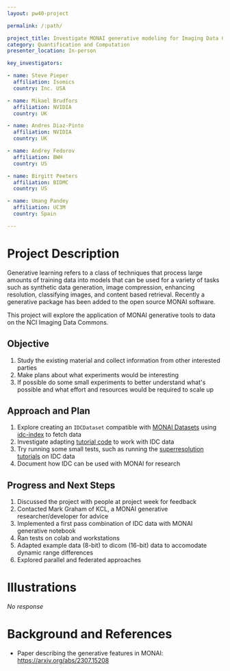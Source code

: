 ```yaml
---
layout: pw40-project

permalink: /:path/

project_title: Investigate MONAI generative modeling for Imaging Data Commons
category: Quantification and Computation
presenter_location: In-person

key_investigators:

- name: Steve Pieper
  affiliation: Isomics
  country: Inc. USA

- name: Mikael Brudfors
  affiliation: NVIDIA
  country: UK

- name: Andres Diaz-Pinto
  affiliation: NVIDIA
  country: UK

- name: Andrey Fedorov
  affiliation: BWH
  country: US

- name: Birgitt Peeters
  affiliation: BIDMC
  country: US

- name: Umang Pandey
  affiliation: UC3M
  country: Spain

---
```


# Project Description

<!-- Add a short paragraph describing the project. -->

Generative learning refers to a class of techniques that process large amounts of training data into models that can be used for a variety of tasks such as synthetic data generation, image compression, enhancing resolution, classifying images, and content based retrieval.  Recently a generative package has been added to the open source MONAI software.

This project will explore the application of MONAI generative tools to data on the NCI Imaging Data Commons.

## Objective

<!-- Describe here WHAT you would like to achieve (what you will have as end result). -->

1.  Study the existing material and collect information from other interested parties
2.  Make plans about what experiments would be interesting
3.  If possible do some small experiments to better understand what's possible and what effort and resources would be required to scale up

## Approach and Plan

<!-- Describe here HOW you would like to achieve the objectives stated above. -->

1.  Explore creating an `IDCDataset` compatible with [MONAI Datasets](https://docs.monai.io/en/latest/data.html) using [idc-index](https://github.com/ImagingDataCommons/idc-index) to fetch data
2.  Investigate adapting [tutorial code](https://github.com/Project-MONAI/tutorials/tree/main/generative) to work with IDC data
3.  Try running some small tests, such as running the [superresolution tutorials](https://github.com/Project-MONAI/GenerativeModels/blob/main/tutorials/generative/2d_super_resolution/2d_stable_diffusion_v2_super_resolution.ipynb) on IDC data
4.  Document how IDC can be used with MONAI for research

## Progress and Next Steps

<!-- Update this section as you make progress, describing of what you have ACTUALLY DONE.
     If there are specific steps that you could not complete then you can describe them here, too. -->

1. Discussed the project with people at project week for feedback
2. Contacted Mark Graham of KCL, a MONAI generative researcher/developer for advice
3. Implemented a first pass combination of IDC data with MONAI generative notebook
4. Ran tests on colab and workstations
5. Adapted example data (8-bit) to dicom (16-bit) data to accomodate dynamic range differences
6. Explored parallel and federated approaches

# Illustrations

<!-- Add pictures and links to videos that demonstrate what has been accomplished. -->

*No response*

# Background and References

<!-- If you developed any software, include link to the source code repository.
     If possible, also add links to sample data, and to any relevant publications. -->

*   Paper describing the generative features in MONAI: <https://arxiv.org/abs/2307.15208>
